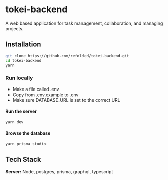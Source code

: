 # tokei-backend

A web based application for task management, collaboration, and managing projects.

## Installation

```bash
git clone https://github.com/refolded/tokei-backend.git
cd tokei-backend
yarn
```

### Run locally

- Make a file called .env
- Copy from .env.example to .env
- Make sure DATABASE_URL is set to the correct URL 

#### Run the server

```bash
yarn dev
```

#### Browse the database

```bash
yarn prisma studio
```

## Tech Stack

**Server:** Node, postgres, prisma, graphql, typescript

